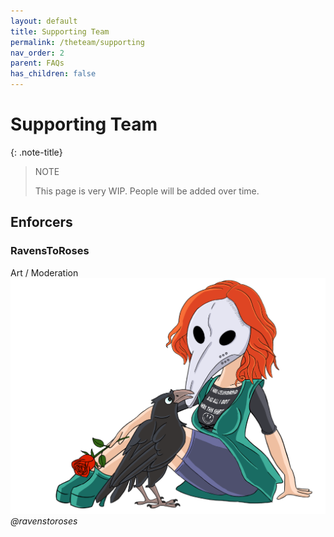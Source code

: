 ```yaml
---
layout: default
title: Supporting Team
permalink: /theteam/supporting
nav_order: 2
parent: FAQs
has_children: false
---
```


# Supporting Team

{: .note-title}
> NOTE
>
> This page is very WIP.
> People will be added over time.

## Enforcers
### RavensToRoses
Art / Moderation
![](assets/images/raven_cen.png)
_@ravenstoroses_